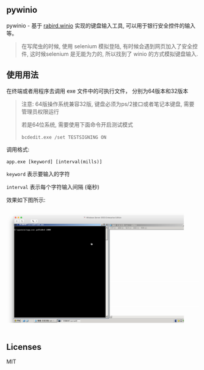 ## pywinio

pywinio - 基于 [rabird.winio](https://github.com/starofrainnight/rabird.winio) 实现的键盘输入工具, 可以用于银行安全控件的输入等。

> 在写爬虫的时候, 使用 selenium 模拟登陆, 有时候会遇到网页加入了安全控件, 这时候selenium 是无能为力的, 所以找到了 winio 的方式模拟键盘输入.

## 使用用法

在终端或者用程序去调用 exe 文件中的可执行文件， 分别为64版本和32版本

> 注意: 64版操作系统兼容32版, 键盘必须为ps/2接口或者笔记本键盘, 需要管理员权限运行
>
> 若是64位系统, 需要使用下面命令开启测试模式
>
> `bcdedit.exe /set TESTSIGNING ON`

调用格式:

```
app.exe [keyword] [interval(mills)]
```

`keyword` 表示要输入的字符

`interval` 表示每个字符输入间隔 (毫秒)

效果如下图所示:

![demo.gif](./images/demo.gif)

## Licenses

MIT



